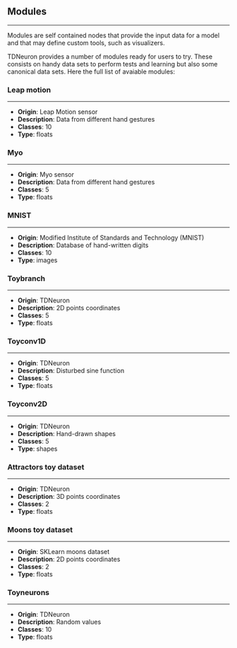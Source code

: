 ## Modules
---

Modules are self contained nodes that provide the input data for a model and that may define custom
tools, such as visualizers.

TDNeuron provides a number of modules ready for users to try. These consists on handy data sets to perform tests and learning but also some canonical data sets. Here the full list of avaiable modules:

### Leap motion
---
- **Origin**: Leap Motion sensor
- **Description**: Data from different hand gestures
- **Classes**: 10
- **Type**: floats


### Myo 
---
- **Origin**: Myo sensor
- **Description**: Data from different hand gestures
- **Classes**: 5
- **Type**: floats

### MNIST
---
- **Origin**: Modified Institute of Standards and Technology (MNIST)
- **Description**: Database of hand-written digits
- **Classes**: 10
- **Type**: images

### Toybranch
---
- **Origin**: TDNeuron
- **Description**: 2D points coordinates
- **Classes**: 5
- **Type**: floats

### Toyconv1D
---
- **Origin**: TDNeuron
- **Description**: Disturbed sine function
- **Classes**: 5
- **Type**: floats

### Toyconv2D
---
- **Origin**: TDNeuron
- **Description**: Hand-drawn shapes
- **Classes**: 5
- **Type**: shapes

### Attractors toy dataset
---
- **Origin**: TDNeuron
- **Description**: 3D points coordinates
- **Classes**: 2
- **Type**: floats

### Moons toy dataset
---
- **Origin**: SKLearn moons dataset
- **Description**: 2D points coordinates
- **Classes**: 2
- **Type**: floats

### Toyneurons
---
- **Origin**: TDNeuron
- **Description**: Random values
- **Classes**: 10
- **Type**: floats

